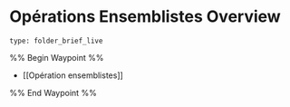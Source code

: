 # Opérations Ensemblistes Overview
 
```ccard
type: folder_brief_live
```
 
%% Begin Waypoint %%
- [[Opération ensemblistes]]

%% End Waypoint %%
